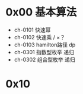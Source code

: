 # 0x00 基本算法
- ch-0101 快速幂
- ch-0102 快速乘 / ×？
- ch-0103 hamilton路径 dp
- ch-0301 指数型枚举 递归 
- ch-0302 组合型枚举 递归
# 0x10
